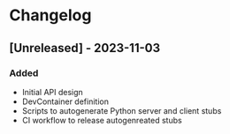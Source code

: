 # Changelog

## [Unreleased] - 2023-11-03

### Added

* Initial API design
* DevContainer definition
* Scripts to autogenerate Python server and client stubs
* CI workflow to release autogenreated stubs

<!-- ### Fixed -->

<!-- ### Changed -->

<!-- ### Removed -->